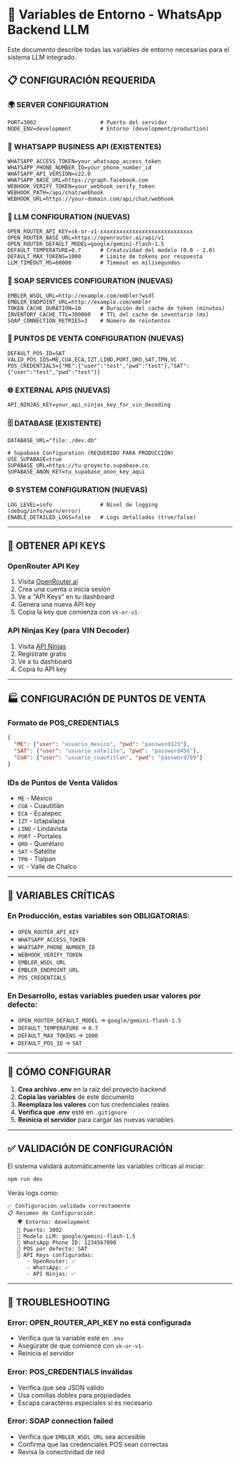 # 🔧 Variables de Entorno - WhatsApp Backend LLM

Este documento describe todas las variables de entorno necesarias para el sistema LLM integrado.

## 📋 **CONFIGURACIÓN REQUERIDA**

### **🌍 SERVER CONFIGURATION**
```env
PORT=3002                    # Puerto del servidor
NODE_ENV=development         # Entorno (development/production)
```

### **📱 WHATSAPP BUSINESS API (EXISTENTES)**
```env
WHATSAPP_ACCESS_TOKEN=your_whatsapp_access_token
WHATSAPP_PHONE_NUMBER_ID=your_phone_number_id
WHATSAPP_API_VERSION=v22.0
WHATSAPP_BASE_URL=https://graph.facebook.com
WEBHOOK_VERIFY_TOKEN=your_webhook_verify_token
WEBHOOK_PATH=/api/chat/webhook
WEBHOOK_URL=https://your-domain.com/api/chat/webhook
```

### **🤖 LLM CONFIGURATION (NUEVAS)**
```env
OPEN_ROUTER_API_KEY=sk-or-v1-xxxxxxxxxxxxxxxxxxxxxxxxxxxxx
OPEN_ROUTER_BASE_URL=https://openrouter.ai/api/v1
OPEN_ROUTER_DEFAULT_MODEL=google/gemini-flash-1.5
DEFAULT_TEMPERATURE=0.7      # Creatividad del modelo (0.0 - 2.0)
DEFAULT_MAX_TOKENS=1000      # Límite de tokens por respuesta
LLM_TIMEOUT_MS=60000         # Timeout en milisegundos
```

### **🔧 SOAP SERVICES CONFIGURATION (NUEVAS)**
```env
EMBLER_WSDL_URL=http://example.com/embler?wsdl
EMBLER_ENDPOINT_URL=http://example.com/embler
TOKEN_CACHE_DURATION=10      # Duración del cache de token (minutos)
INVENTORY_CACHE_TTL=300000   # TTL del cache de inventario (ms)
SOAP_CONNECTION_RETRIES=3    # Número de reintentos
```

### **🏪 PUNTOS DE VENTA CONFIGURATION (NUEVAS)**
```env
DEFAULT_POS_ID=SAT
VALID_POS_IDS=ME,CUA,ECA,IZT,LIND,PORT,QRO,SAT,TPN,VC
POS_CREDENTIALS={"ME":{"user":"test","pwd":"test"},"SAT":{"user":"test","pwd":"test"}}
```

### **🌐 EXTERNAL APIS (NUEVAS)**
```env
API_NINJAS_KEY=your_api_ninjas_key_for_vin_decoding
```

### **🗄️ DATABASE (EXISTENTE)**
```env
DATABASE_URL="file:./dev.db"

# Supabase Configuration (REQUERIDO PARA PRODUCCIÓN)
USE_SUPABASE=true
SUPABASE_URL=https://tu-proyecto.supabase.co
SUPABASE_ANON_KEY=tu_supabase_anon_key_aqui
```

### **⚙️ SYSTEM CONFIGURATION (NUEVAS)**
```env
LOG_LEVEL=info               # Nivel de logging (debug/info/warn/error)
ENABLE_DETAILED_LOGS=false   # Logs detallados (true/false)
```

---

## 🔑 **OBTENER API KEYS**

### **OpenRouter API Key**
1. Visita [OpenRouter.ai](https://openrouter.ai)
2. Crea una cuenta o inicia sesión
3. Ve a "API Keys" en tu dashboard
4. Genera una nueva API key
5. Copia la key que comienza con `sk-or-v1-`

### **API Ninjas Key (para VIN Decoder)**
1. Visita [API Ninjas](https://api.api-ninjas.com)
2. Regístrate gratis
3. Ve a tu dashboard
4. Copia tu API key

---

## 🏭 **CONFIGURACIÓN DE PUNTOS DE VENTA**

### **Formato de POS_CREDENTIALS**
```json
{
  "ME": {"user": "usuario_mexico", "pwd": "password123"},
  "SAT": {"user": "usuario_satelite", "pwd": "password456"},
  "CUA": {"user": "usuario_cuautitlan", "pwd": "password789"}
}
```

### **IDs de Puntos de Venta Válidos**
- `ME` - México
- `CUA` - Cuautitlán
- `ECA` - Ecatepec
- `IZT` - Iztapalapa
- `LIND` - Lindavista
- `PORT` - Portales
- `QRO` - Querétaro
- `SAT` - Satélite
- `TPN` - Tlalpan
- `VC` - Valle de Chalco

---

## 🚨 **VARIABLES CRÍTICAS**

### **En Producción, estas variables son OBLIGATORIAS:**
- `OPEN_ROUTER_API_KEY`
- `WHATSAPP_ACCESS_TOKEN`
- `WHATSAPP_PHONE_NUMBER_ID`
- `WEBHOOK_VERIFY_TOKEN`
- `EMBLER_WSDL_URL`
- `EMBLER_ENDPOINT_URL`
- `POS_CREDENTIALS`

### **En Desarrollo, estas variables pueden usar valores por defecto:**
- `OPEN_ROUTER_DEFAULT_MODEL` → `google/gemini-flash-1.5`
- `DEFAULT_TEMPERATURE` → `0.7`
- `DEFAULT_MAX_TOKENS` → `1000`
- `DEFAULT_POS_ID` → `SAT`

---

## 📝 **CÓMO CONFIGURAR**

1. **Crea archivo .env** en la raíz del proyecto backend
2. **Copia las variables** de este documento
3. **Reemplaza los valores** con tus credenciales reales
4. **Verifica que .env** esté en `.gitignore`
5. **Reinicia el servidor** para cargar las nuevas variables

---

## ✅ **VALIDACIÓN DE CONFIGURACIÓN**

El sistema validará automáticamente las variables críticas al iniciar:

```bash
npm run dev
```

Verás logs como:
```
✅ Configuración validada correctamente
📋 Resumen de Configuración:
   🌍 Entorno: development
   🚀 Puerto: 3002
   🤖 Modelo LLM: google/gemini-flash-1.5
   📱 WhatsApp Phone ID: 1234567890
   🏪 POS por defecto: SAT
   🔑 API Keys configuradas:
      - OpenRouter: ✅
      - WhatsApp: ✅
      - API Ninjas: ✅
```

---

## 🔧 **TROUBLESHOOTING**

### **Error: OPEN_ROUTER_API_KEY no está configurada**
- Verifica que la variable esté en `.env`
- Asegúrate de que comience con `sk-or-v1-`
- Reinicia el servidor

### **Error: POS_CREDENTIALS inválidas**
- Verifica que sea JSON válido
- Usa comillas dobles para propiedades
- Escapa caracteres especiales si es necesario

### **Error: SOAP connection failed**
- Verifica que `EMBLER_WSDL_URL` sea accesible
- Confirma que las credenciales POS sean correctas
- Revisa la conectividad de red 